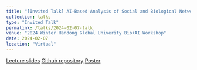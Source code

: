 ```yaml
---
title: "[Invited Talk] AI-Based Analysis of Social and Biological Networks"
collection: talks
type: "Invited Talk"
permalink: /talks/2024-02-07-talk
venue: "2024 Winter Handong Global Univerity Bio+AI Workshop"
date: 2024-02-07
location: "Virtual"
---
```


[Lecture slides](http://HankyuJang.github.io/files/ppt/2024BioAIWorkshop.pdf)
[Github repository](https://github.com/HankyuJang/network_science_workshop)
[Poster](http://HankyuJang.github.io/files/poster/2024_02_07_HGU_invited_talk_poster.jpeg)
